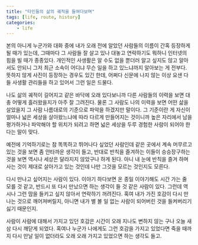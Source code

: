 ```yaml
---
title: "타인들의 삶의 궤적을 들여다보며"
tags: [life, route, history]
categories:
    - life
---
```


본의 아니게 누군가와 대화 중에 내가 오래 전에 알았던 사람들의 이름이 간혹 등장하게 될 때가 있는데, 그때마다 그 사람들 잘 살고 있나 대놓고 연락하기도 뭐하니 인터넷의 힘을 빌 때가 종종있다. 개인적인 사생활은 알 수도 없을 뿐더러 알고 싶지도 않고 알아서도 안되니 그저 최근 소속이 어디냐 무슨 일을 하고 있느냐까지 알아보는 게 전부다. 뜻하지 않게 사진이 등장하는 경우도 있긴 한데, 어쩌다 신문에 나지 않는 이상 요샌 다들 사생활 관리들을 하고 있어서 그런 일은 드물다.

나도 삶의 궤적이 길어지고 같은 바닥에 오래 있다보니까 다른 사람들의 이력을 보면 대충 어떻게 흘러왔을지가 아주 잘 그려진다. 물론 그 사람도 나의 이력을 보면 어떤 삶을 살았을지 그 사람 나름대로의 기준으로 파악을 하겠지만 말이다. 그 기준이란 게 자신이 얼마나 넓은 세상을 살아왔느냐에 따라 다르게 만들어지는 것이니까 높은 자리에서 남을 평가하거나 파악해야 할 위치가 되려고 하면 넓은 세상을 두루 경험한 사람이 되어야 한다는 말이 맞다.

예전에 기억하기로는 참 똑똑하고 뛰어나다 싶었던 사람인데 같은 곳에서 계속 머무르고 있는 것을 보면 좀 안타까운 생각이 들고, 반대로 반칙을 즐겨하는 이들이 승승장구하는 것을 보면 역시나 세상은 달라지지 않았구나 하게 된다. 아니 내 눈에 반칙을 즐겨 하며 사는 것이 제대로 살아가고 있는 것인데 나만 그것을 모르는 것인지도 모른다. 

다시 만나고 싶어지는 사람이 있다. 이야기 하다보면 온 종일 이야기해도 시간 가는 줄 모를 것 같고, 반드시 또 다시 만났으면 하는 생각이 들 것 같은 사람이 있다. 그런데 역시나 그런 맘을 들키고 싶지 않아서 연락하기 꺼려진다. 혹여 내가 가진 호감이 다시 만나는 것으로 깨어져버릴지, 아니면 내가 별 볼 일 없는 사람이 되어버린 것을 들켜버리기 싫기 때문인지. 

사람이 사람에 대해서 가지고 있던 호감은 시간이 오래 지나도 변하지 않는 구나 오늘 새삼 다시 깨닫게 되었다. 혹여나 누군가 나에게도 그런 호감을 가지고 있었다면 죽을 때까지 다시 만날 일이 없더라도 오래 오래 가지고 있었으면 하는 생각도 들고.
